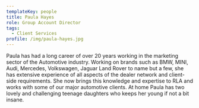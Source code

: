 ```yaml
---
templateKey: people
title: Paula Hayes
role: Group Account Director
tags:
  - Client Services
profile: /img/paula-hayes.jpg
---
```


Paula has had a long career of over 20 years working in the marketing sector of the Automotive industry. Working on brands such as BMW, MINI, Audi, Mercedes, Volkswagen, Jaguar Land Rover to name but a few, she has extensive experience of all aspects of the dealer network and client-side requirements. She now brings this knowledge and expertise to RLA and works with some of our major automotive clients. At home Paula has two lovely and challenging teenage daughters who keeps her young if not a bit insane.
